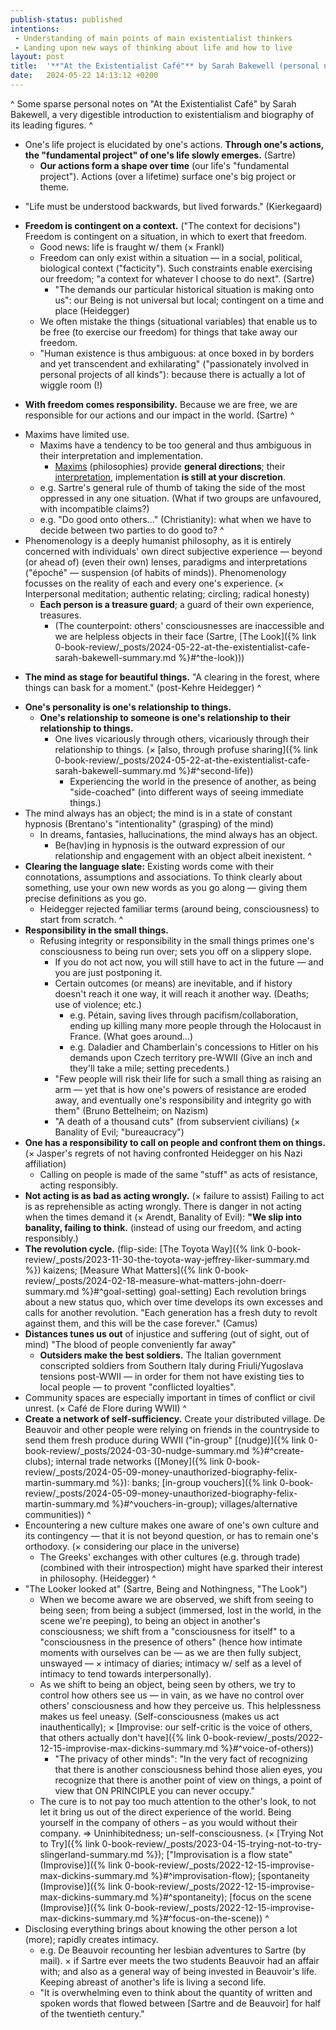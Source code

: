 ```yaml
---
publish-status: published
intentions:
 - Understanding of main points of main existentialist thinkers
 - Landing upon new ways of thinking about life and how to live
layout: post
title:  '**"At the Existentialist Café"** by Sarah Bakewell (personal notes)'
date:   2024-05-22 14:13:12 +0200
---
```

^
Some sparse personal notes on "At the Existentialist Café" by Sarah Bakewell, a very digestible introduction to existentialism and biography of its leading figures.
^
* One's life project is elucidated by one's actions. **Through one's actions, the "fundamental project" of one's life slowly emerges.** (Sartre)
	* **Our actions form a shape over time** (our life's "fundamental project"). Actions (over a lifetime) surface one's big project or theme.
- "Life must be understood backwards, but lived forwards." (Kierkegaard)
* **Freedom is contingent on a context.** ("The context for decisions") Freedom is contingent on a situation, in which to exert that freedom.
	* Good news: life is fraught w/ them (× Frankl)
	* Freedom can only exist within a situation — in a social, political, biological context ("facticity"). Such constraints enable exercising our freedom; "a context for whatever I choose to do next". (Sartre)
		* "The demands our particular historical situation is making onto us": our Being is not universal but local; contingent on a time and place (Heidegger)
	* We often mistake the things (situational variables) that enable us to be free (to exercise our freedom) for things that take away our freedom.
	* "Human existence is thus ambiguous: at once boxed in by borders and yet transcendent and exhilarating" ("passionately involved in personal projects of all kinds"): because there is actually a lot of wiggle room (!)
- **With freedom comes responsibility.** Because we are free, we are responsible for our actions and our impact in the world. (Sartre)
^
* Maxims have limited use.
	* Maxims have a tendency to be too general and thus ambiguous in their interpretation and implementation.
		* [Maxims](https://www.youtube.com/watch?v=7paoM2cghjI) (philosophies) provide **general directions**; their [interpretation](https://www.youtube.com/watch?v=Dwmos6l1wqk&pp=ygUVanVsaWEgaG9sZXIgbWF4aW0ncyBp), implementation **is still at your discretion**.
	* e.g. Sartre's general rule of thumb of taking the side of the most oppressed in any one situation. (What if two groups are unfavoured, with incompatible claims?)
	* e.g. "Do good onto others..." (Christianity): what when we have to decide between two parties to do good to?
^
* Phenomenology is a deeply humanist philosophy, as it is entirely concerned with individuals' own direct subjective experience — beyond (or ahead of) (even their own) lenses, paradigms and interpretations ("époché" — suspension (of habits of minds)). Phenomenology focusses on the reality of each and every one's experience. (× Interpersonal meditation; authentic relating; circling; radical honesty)
	* **Each person is a treasure guard**; a guard of their own experience, treasures.
		* (The counterpoint: others' consciousnesses are inaccessible and we are helpless objects in their face (Sartre, [The Look]({% link 0-book-review/_posts/2024-05-22-at-the-existentialist-cafe-sarah-bakewell-summary.md %}#^the-look)))
- **The mind as stage for beautiful things.** "A clearing in the forest, where things can bask for a moment." (post-Kehre Heidegger)
^
* **One's personality is one's relationship to things.**
	* **One's relationship to someone is one's relationship to their relationship to things.**
		* One lives vicariously through others, vicariously through their relationship to things. (× [also, through profuse sharing]({% link 0-book-review/_posts/2024-05-22-at-the-existentialist-cafe-sarah-bakewell-summary.md %}#^second-life))
			* Experiencing the world in the presence of another, as being "side-coached" (into different ways of seeing immediate things.)
* The mind always has an object; the mind is in a state of constant hypnosis (Brentano's "intentionality" (grasping) of the mind)
	* In dreams, fantasies, hallucinations, the mind always has an object.
		* Be(hav)ing in hypnosis is the outward expression of our relationship and engagement with an object albeit inexistent.
^
* **Clearing the language slate:** Existing words come with their connotations, assumptions and associations. To think clearly about something, use your own new words as you go along — giving them precise definitions as you go.
	* Heidegger rejected familiar terms (around being, consciousness) to start from scratch.
^
* <a name="^responsibility"></a>**Responsibility in the small things.**
	* Refusing integrity or responsibility in the small things primes one's consciousness to being run over; sets you off on a slippery slope.
		* If you do not act now, you will still have to act in the future — and you are just postponing it.
		* Certain outcomes (or means) are inevitable, and if history doesn't reach it one way, it will reach it another way. (Deaths; use of violence; etc.)
			* e.g. Pétain, saving lives through pacifism/collaboration, ending up killing many more people through the Holocaust in France. (What goes around...)
			* e.g. Daladier and Chamberlain's concessions to Hitler on his demands upon Czech territory pre-WWII (Give an inch and they'll take a mile; setting precedents.)
		* "Few people will risk their life for such a small thing as raising an arm — yet that is how one's powers of resistance are eroded away, and eventually one's responsibility and integrity go with them" (Bruno Bettelheim; on Nazism)
		* "A death of a thousand cuts" (from subservient civilians) (× Banality of Evil; "bureaucracy")
* **One has a responsibility to call on people and confront them on things.** (× Jasper's regrets of not having confronted Heidegger on his Nazi affiliation)
	* Calling on people is made of the same "stuff" as acts of resistance, acting responsibly.
* **Not acting is as bad as acting wrongly.** (× failure to assist) Failing to act is as reprehensible as acting wrongly. There is danger in not acting when the times demand it (× Arendt, Banality of Evil): **"We slip into banality, failing to think.** (instead of using our freedom, and acting responsibly.)
* **The revolution cycle.** (flip-side: [The Toyota Way]({% link 0-book-review/_posts/2023-11-30-the-toyota-way-jeffrey-liker-summary.md %}) kaizens; [Measure What Matters]({% link 0-book-review/_posts/2024-02-18-measure-what-matters-john-doerr-summary.md %}#^goal-setting) goal-setting) Each revolution brings about a new status quo, which over time develops its own excesses and calls for another revolution. "Each generation has a fresh duty to revolt against them, and this will be the case forever." (Camus)
* <a name="^conveniently-far-away"></a>**Distances tunes us out** of injustice and suffering (out of sight, out of mind) "The blood of people conveniently far away"
	* **Outsiders make the best soldiers.** The Italian government conscripted soldiers from Southern Italy during Friuli/Yugoslava tensions post-WWII — in order for them not have existing ties to local people — to provent "conflicted loyalties".
* Community spaces are especially important in times of conflict or civil unrest. (× Café de Flore during WWII)
^
* **Create a network of self-sufficiency.** Create your distributed village. De Beauvoir and other people were relying on friends in the countryside to send them fresh produce during WWII ("in-group" [(nudge)]({% link 0-book-review/_posts/2024-03-30-nudge-summary.md %}#^create-clubs); internal trade networks ([Money]({% link 0-book-review/_posts/2024-05-09-money-unauthorized-biography-felix-martin-summary.md %}): banks; [in-group vouchers]({% link 0-book-review/_posts/2024-05-09-money-unauthorized-biography-felix-martin-summary.md %}#^vouchers-in-group); villages/alternative communities))
^
* Encountering a new culture makes one aware of one's own culture and its contingency — that it is not beyond question, or has to remain one's orthodoxy. (× considering our place in the universe)
	* The Greeks' exchanges with other cultures (e.g. through trade) (combined with their introspection) might have sparked their interest in philosophy. (Heidegger)
^
* <a name="^the-look"></a>"The Looker looked at" (Sartre, Being and Nothingness, "The Look")
	* When we become aware we are observed, we shift from seeing to being seen; from being a subject (immersed, lost in the world, in the scene we're peeping), to being an object in another's consciousness; we shift from a "consciousness for itself" to a "consciousness in the presence of others" (hence how intimate moments with ourselves can be — as we are then fully subject, unswayed — × intimacy of diaries; intimacy w/ self as a level of intimacy to tend towards interpersonally).
	* As we shift to being an object, being seen by others, we try to control how others see us — in vain, as we have no control over others' consciousness and how they perceive us. This helplessness makes us feel uneasy. (Self-consciousness (makes us act inauthentically); × [Improvise: our self-critic is the voice of others, that others actually don't have]({% link 0-book-review/_posts/2022-12-15-improvise-max-dickins-summary.md %}#^voice-of-others))
		* "The privacy of other minds": "In the very fact of recognizing that there is another consciousness behind those alien eyes, you recognize that there is another point of view on things, a point of view that ON PRINCIPLE you can never occupy."
	* The cure is to not pay too much attention to the other's look, to not let it bring us out of the direct experience of the world. Being yourself in the company of others – as you would without their company. ⇒ Uninhibitedness; un-self-consciousness. (× [Trying Not to Try]({% link 0-book-review/_posts/2023-04-15-trying-not-to-try-slingerland-summary.md %}); ["Improvisation is a flow state" (Improvise)]({% link 0-book-review/_posts/2022-12-15-improvise-max-dickins-summary.md %}#^improvisation-flow); [spontaneity (Improvise)]({% link 0-book-review/_posts/2022-12-15-improvise-max-dickins-summary.md %}#^spontaneity); [focus on the scene (Improvise)]({% link 0-book-review/_posts/2022-12-15-improvise-max-dickins-summary.md %}#^focus-on-the-scene))
^
* Disclosing everything brings about knowing the other person a lot (more); rapidly creates intimacy.
	* <a name="^second-life"></a>e.g. De Beauvoir recounting her lesbian adventures to Sartre (by mail). × if Sartre ever meets the two students Beauvoir had an affair with; and also as a general way of being invested in Beauvoir's life. Keeping abreast of another's life is living a second life.
	* "It is overwhelming even to think about the quantity of written and spoken words that flowed between \[Sartre and de Beauvoir\] for half of the twentieth century."